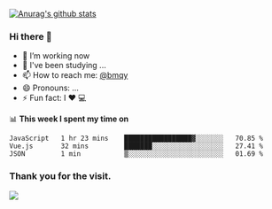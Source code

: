 [![Anurag's github stats](https://github-readme-stats.vercel.app/api?username=bmqy)](https://github.com/anuraghazra/github-readme-stats)
### Hi there 👋
- 🔭 I’m working now
- 🌱 I've been studying ...
- 📫 How to reach me: [@bmqy](https://t.me/bmqytg)
- 😄 Pronouns: ...
- ⚡ Fun fact:  I ❤️ 💻

📊 **This week I spent my time on**
<!--START_SECTION:waka-->
```text
JavaScript   1 hr 23 mins    █████████████████▓░░░░░░░   70.85 % 
Vue.js       32 mins         ███████░░░░░░░░░░░░░░░░░░   27.41 % 
JSON         1 min           ▒░░░░░░░░░░░░░░░░░░░░░░░░   01.69 % 
```
<!--END_SECTION:waka-->

### Thank you for the visit.
![](http://profile-counter.glitch.me/bmqy/count.svg)
